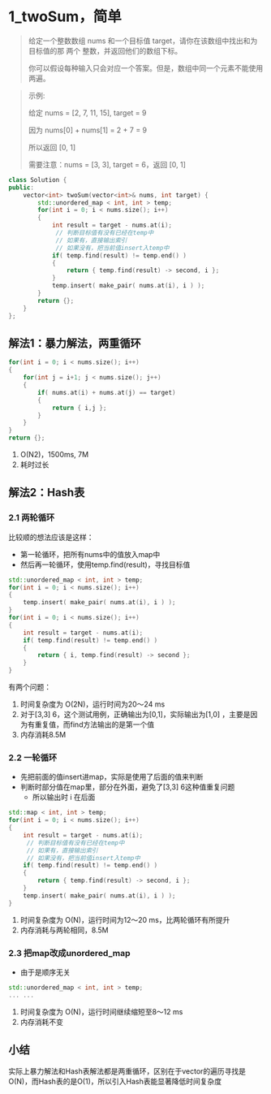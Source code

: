 # 1_twoSum，简单

> 给定一个整数数组 nums 和一个目标值 target，请你在该数组中找出和为目标值的那 两个 整数，并返回他们的数组下标。
>
> 你可以假设每种输入只会对应一个答案。但是，数组中同一个元素不能使用两遍。

> 示例:
>
> 给定 nums = [2, 7, 11, 15], target = 9
>
> 因为 nums[0] + nums[1] = 2 + 7 = 9
>
> 所以返回 [0, 1]
>
> 需要注意：nums = [3, 3], target = 6，返回 [0, 1]

``` cpp
class Solution {
public:
    vector<int> twoSum(vector<int>& nums, int target) {
        std::unordered_map < int, int > temp;
        for(int i = 0; i < nums.size(); i++)
        {
            int result = target - nums.at(i);
             // 判断目标值有没有已经在temp中
             // 如果有，直接输出索引
             // 如果没有，把当前值insert入temp中
            if( temp.find(result) != temp.end() )
            {         
                return { temp.find(result) -> second, i };
            }
            temp.insert( make_pair( nums.at(i), i ) ); 
        }
        return {};
    }
};
```
## 解法1：暴力解法，两重循环
``` cpp
for(int i = 0; i < nums.size(); i++)
{
    for(int j = i+1; j < nums.size(); j++)
    {
        if( nums.at(i) + nums.at(j) == target)
        {
            return { i,j };
        }
    }
}
return {};
```
1. O(N2)，1500ms, 7M
2. 耗时过长

## 解法2：Hash表

### 2.1 两轮循环
比较顺的想法应该是这样：
- 第一轮循环，把所有nums中的值放入map中
- 然后再一轮循环，使用temp.find(result)，寻找目标值
``` cpp
std::unordered_map < int, int > temp;
for(int i = 0; i < nums.size(); i++)
{
    temp.insert( make_pair( nums.at(i), i ) ); 
}
for(int i = 0; i < nums.size(); i++)
{
	int result = target - nums.at(i);
    if( temp.find(result) != temp.end() )
    {         
        return { i, temp.find(result) -> second };
    }
}
```
有两个问题：
1. 时间复杂度为 O(2N)，运行时间为20～24 ms
2. 对于[3,3] 6，这个测试用例，正确输出为[0,1]，实际输出为[1,0] ，主要是因为有重复值，而find方法输出的是第一个值
3. 内存消耗8.5M

### 2.2 一轮循环
- 先把前面的值insert进map，实际是使用了后面的值来判断
- 判断时部分值在map里，部分在外面，避免了[3,3] 6这种值重复问题
	- 所以输出时 i 在后面
``` cpp
std::map < int, int > temp;
for(int i = 0; i < nums.size(); i++)
{
    int result = target - nums.at(i);
     // 判断目标值有没有已经在temp中
     // 如果有，直接输出索引
     // 如果没有，把当前值insert入temp中
    if( temp.find(result) != temp.end() )
    {         
        return { temp.find(result) -> second, i };
    }
    temp.insert( make_pair( nums.at(i), i ) ); 
}
```
1. 时间复杂度为 O(N)，运行时间为12～20 ms，比两轮循环有所提升
2. 内存消耗与两轮相同，8.5M
### 2.3 把map改成unordered_map
- 由于是顺序无关
``` cpp
std::unordered_map < int, int > temp;
... ...
```
1. 时间复杂度为 O(N)，运行时间继续缩短至8～12 ms
2. 内存消耗不变

## 小结
实际上暴力解法和Hash表解法都是两重循环，区别在于vector的遍历寻找是 O(N)，而Hash表的是O(1)，所以引入Hash表能显著降低时间复杂度
